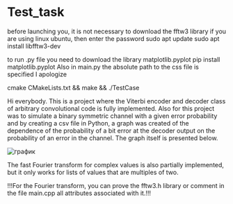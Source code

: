 # Test_task

before launching you, it is not necessary to download the fftw3 library
if you are using linux ubuntu, then enter the password
sudo apt update
sudo apt install libfftw3-dev

to run .py file you need to download the library
matplotlib.pyplot
pip install matplotlib.pyplot
Also in main.py the absolute path to the css file is specified
I apologize

cmake CMakeLists.txt && make && ./TestCase

Hi everybody. This is a project where the Viterbi encoder and decoder class of arbitrary convolutional code is fully implemented. Also for this project was to simulate a binary symmetric channel with a given error probability and by creating a csv file in Python, a graph was created of the dependence of the probability of a bit error at the decoder output
on the probability of an error in the channel. The graph itself is presented below.


![график](https://github.com/KevGen6908/Test_task/assets/116305013/87463ba7-892c-4062-a149-a77f6fbb688b)


The fast Fourier transform for complex values is also partially implemented, but it only works for lists of values that are multiples of two.

!!!For the Fourier transform, you can prove the fftw3.h library or comment in the file main.cpp all attributes associated with it.!!!
